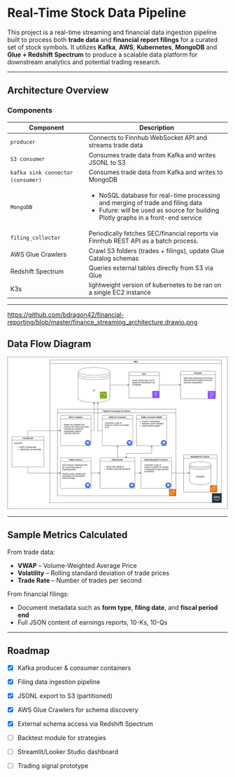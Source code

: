 # Real-Time Stock Data Pipeline

This project is a real-time streaming and financial data ingestion pipeline built to process both **trade data** and **financial report filings** for a curated set of stock symbols. It utilizes **Kafka**, **AWS**, **Kubernetes**, **MongoDB** and **Glue + Redshift Spectrum** to produce a scalable data platform for downstream analytics and potential trading research.

---

## Architecture Overview

### Components

| Component | Description |
|----------|-------------|
| `producer` | Connects to Finnhub WebSocket API and streams trade data |
| `S3 consumer` | Consumes trade data from Kafka and writes JSONL to S3 |
| `kafka sink connector (consumer)` | Consumes trade data from Kafka and writes to MongoDB |
| `MongoDB` | <ul><li>NoSQL database for real-time processing and merging of trade and filing data</li><li>Future: will be used as source for building Plotly graphs in a front-end service</li></ul> | 
| `filing_collector` | Periodically fetches SEC/financial reports via Finnhub REST API as a batch process. |
| AWS Glue Crawlers | Crawl S3 folders (trades + filings), update Glue Catalog schemas |
| Redshift Spectrum | Queries external tables directly from S3 via Glue |
| K3s | lightweight version of kubernetes to be ran on a single EC2 instance |

---

https://github.com/bdragon42/financial-reporting/blob/master/finance_streaming_architecture.drawio.png

## Data Flow Diagram

![Kafka Streaming Architecture](https://raw.githubusercontent.com/bdragon42/financial-reporting/master/finance_streaming_architecture.drawio%20(1).png)

---

## Sample Metrics Calculated

From trade data:
- **VWAP** – Volume-Weighted Average Price
- **Volatility** – Rolling standard deviation of trade prices
- **Trade Rate** – Number of trades per second

From financial filings:
- Document metadata such as **form type**, **filing date**, and **fiscal period end**
- Full JSON content of earnings reports, 10-Ks, 10-Qs

---

## Roadmap

- [x] Kafka producer & consumer containers  
- [x] Filing data ingestion pipeline  
- [x] JSONL export to S3 (partitioned)  
- [x] AWS Glue Crawlers for schema discovery  
- [x] External schema access via Redshift Spectrum  
- [ ] Backtest module for strategies  
- [ ] Streamlit/Looker Studio dashboard  
- [ ] Trading signal prototype


